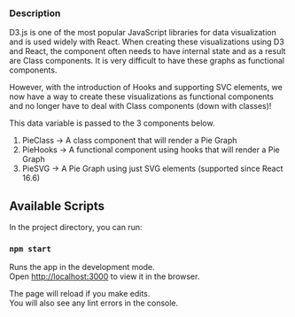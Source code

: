 ### Description 

D3.js is one of the most popular JavaScript libraries for data visualization and is used widely with React. When creating these visualizations using D3 and React, the component often needs to have internal state and as a result are Class components. It is very difficult to have these graphs as functional components.

However, with the introduction of Hooks and supporting SVC elements, we now have a way to create these visualizations as functional components and no longer have to deal with Class components (down with classes)!

This data variable is passed to the 3 components below.

1. PieClass → A class component that will render a Pie Graph
2. PieHooks → A functional component using hooks that will render a Pie Graph
3. PieSVG → A Pie Graph using just SVG elements (supported since React 16.6)


## Available Scripts

In the project directory, you can run:

### `npm start`

Runs the app in the development mode.<br>
Open [http://localhost:3000](http://localhost:3000) to view it in the browser.

The page will reload if you make edits.<br>
You will also see any lint errors in the console.

